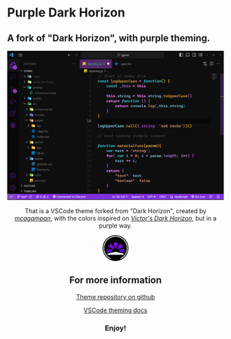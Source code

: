 # Purple Dark Horizon

## A fork of "Dark Horizon", with purple theming.

<div align='center'>

<img src='./preview2.png'>

That is a VSCode theme forked from "Dark Horizon", created by <a href='https://github.com/mcagampan/dark-horizon'><i>mcagampan</i></a>, with the colors inspired on <a href='https://marketplace.visualstudio.com/items?itemName=victorfadias.victor-s-dark-horizon'><i>Victor's Dark Horizon</i></a>, but in a purple way.

<img src='./logo.png' width='60'>


## For more information

[Theme repository on github](https://github.com/risixdzn/purple-dark-horizon)

[VSCode theming docs](https://code.visualstudio.com/docs/getstarted/themes)

### **Enjoy!**

</div>
    



